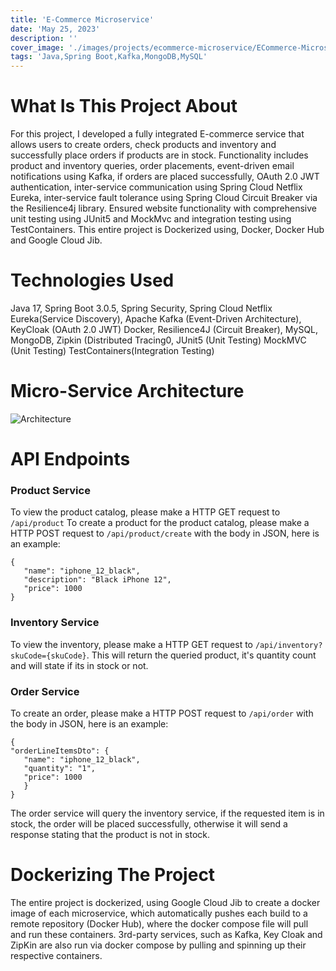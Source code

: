 ```yaml
---
title: 'E-Commerce Microservice'
date: 'May 25, 2023'
description: ''
cover_image: './images/projects/ecommerce-microservice/ECommerce-Microservice-Architecture.drawio.png'
tags: 'Java,Spring Boot,Kafka,MongoDB,MySQL'
---
```


# What Is This Project About

For this project, I developed a fully integrated E-commerce service that allows users to create orders, check products
and inventory and successfully place orders if products are in stock.
Functionality includes product and inventory queries, order placements, event-driven email notifications using Kafka, if orders are placed
successfully, OAuth 2.0 JWT authentication, inter-service communication using Spring Cloud Netflix Eureka, inter-service
fault tolerance using Spring Cloud Circuit Breaker via the Resilience4j library.
Ensured website functionality with comprehensive unit testing using JUnit5 and MockMvc and integration testing using
TestContainers.
This entire project is Dockerized using, Docker, Docker Hub and Google Cloud Jib.

# Technologies Used

Java 17,
Spring Boot 3.0.5,
Spring Security,
Spring Cloud Netflix Eureka(Service Discovery),
Apache Kafka (Event-Driven Architecture),
KeyCloak (OAuth 2.0 JWT)
Docker,
Resilience4J (Circuit Breaker),
MySQL,
MongoDB,
Zipkin (Distributed Tracing0,
JUnit5 (Unit Testing)
MockMVC (Unit Testing)
TestContainers(Integration Testing)


# Micro-Service Architecture

![Architecture](/images/projects/ecommerce-microservice/ECommerce-Microservice-Architecture.drawio.png)

# API Endpoints

### Product Service

To view the product catalog, please make a HTTP GET request to `/api/product`
To create a product for the product catalog, please make a HTTP POST request to `/api/product/create` with the body in
JSON,
here is an example:

 ```
 {
    "name": "iphone_12_black",
    "description": "Black iPhone 12",
    "price": 1000
 }
 ```

### Inventory Service

To view the inventory, please make a HTTP GET request to `/api/inventory?skuCode={skuCode}`. This will return the
queried product, it's quantity count and will state if its in stock or not.

### Order Service

To create an order, please make a HTTP POST request to `/api/order` with the body in JSON,
here is an example:

 ```
 { 
 "orderLineItemsDto": {
    "name": "iphone_12_black",
    "quantity": "1",
    "price": 1000
    }
 }
 ```

The order service will query the inventory service, if the requested item is in stock, the order will be placed
successfully, otherwise it will send a response stating that the product is not in stock.

# Dockerizing The Project

The entire project is dockerized, using Google Cloud Jib to create a docker image of each microservice, which
automatically pushes each build to a remote repository (Docker Hub), where the docker compose file will pull and run
these containers. 3rd-party services, such as Kafka, Key Cloak and ZipKin are also run via docker compose by pulling and spinning up
their respective containers. 